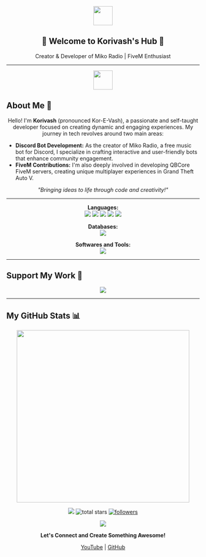 <p align="center">
  <img src="https://cdn.discordapp.com/emojis/1057946941150986260.gif" width=50px>
</p>

<h2 align="center">🌟 Welcome to Korivash's Hub 🌟</h2>
<p align="center">Creator & Developer of Miko Radio | FiveM Enthusiast</p>

---

<p align="center">
  <img src="https://cdn.discordapp.com/emojis/1057946941150986260.gif" width=50px>
</p>

## About Me 🚀
<p align="center">
  Hello! I'm <b>Korivash</b> (pronounced Kor-E-Vash), a passionate and self-taught developer focused on creating dynamic and engaging experiences. My journey in tech revolves around two main areas:
</p>

- **Discord Bot Development:** As the creator of Miko Radio, a free music bot for Discord, I specialize in crafting interactive and user-friendly bots that enhance community engagement.
- **FiveM Contributions:** I'm also deeply involved in developing QBCore FiveM servers, creating unique multiplayer experiences in Grand Theft Auto V.

<p align="center">
  <i>"Bringing ideas to life through code and creativity!"</i>
</p>

---

<p align="center">
  <b>Languages:</b><br>
  <img src="https://img.shields.io/badge/Lua-%23363BD.svg?style=for-the-badge&logo=lua&logoColor=blue">
  <img src="https://img.shields.io/badge/HTML5-%23E34F26.svg?style=for-the-badge&logo=html5&logoColor=white">
  <img src="https://img.shields.io/badge/CSS3-%231572B6.svg?style=for-the-badge&logo=css3&logoColor=white">
  <img src="https://img.shields.io/badge/JavaScript-%23F7DF1E.svg?style=for-the-badge&logo=javascript&logoColor=black">
  <img src="https://img.shields.io/badge/TypeScript-%233178C6.svg?style=for-the-badge&logo=typescript&logoColor=white">
</p>


<p align="center">
  <b>Databases:</b><br>
  <img src="https://img.shields.io/badge/MySQL-%2300f.svg?style=for-the-badge&logo=mysql&logoColor=white">
</p>

<p align="center">
  <b>Softwares and Tools:</b><br>
  <img src="https://img.shields.io/badge/Visual%20Studio%20Code-0078d7.svg?style=for-the-badge&logo=visual-studio-code&logoColor=white">
</p>

---

## Support My Work 💖
<p align="center">
  <a href="https://www.patreon.com/korivash">
    <img src="https://img.shields.io/badge/Patreon-FF424D?style=for-the-badge&logo=patreon&logoColor=white">
  </a>
</p>

---

## My GitHub Stats 📊
<p align="center">
  <a href="https://github.com/Korivash/">
    <img src="https://github-readme-stats.vercel.app/api?username=Korivash&include_all_commits=true&count_private=true&show_icons=true&line_height=20&title_color=7A7ADB&icon_color=2234AE&text_color=D3D3D3&bg_color=0,000000,130F40" width="450"/>
  </a>
</p>
<p align="center">
  <img src="https://komarev.com/ghpvc/?username=Korivash&label=PROFILE+VIEWS">
  <img alt="total stars" title="Total stars on GitHub" src="https://custom-icon-badges.demolab.com/github/stars/Korivash?color=55960c&style=for-the-badge&labelColor=488207&logo=star"/>
  <a href="https://github.com/Korivash?tab=followers">
    <img alt="followers" title="Follow me on Github" src="https://custom-icon-badges.demolab.com/github/followers/Korivash?color=236ad3&labelColor=1155ba&style=for-the-badge&logo=person-add&label=Follow&logoColor=white"/>
  </a>
</p>
<p align="center">
  <img src="https://user-images.githubusercontent.com/73097560/115834477-dbab4500-a447-11eb-908a-139a6edaec5c.gif">
</p>
<p align="center">
  <b>Let's Connect and Create Something Awesome!</b>
</p>
<p align="center">
  <a href="https://www.youtube.com/channel/UCb82szNb1VXwZWfrmaYtTbw?sub_confirmation=1">YouTube</a> |
  <a href="https://github.com/Korivash?tab=repositories&sort=stargazers">GitHub</a>
</p>








